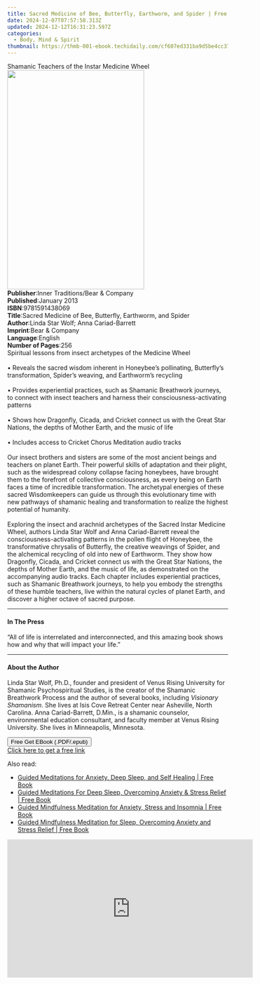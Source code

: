 ```yaml
---
title: Sacred Medicine of Bee, Butterfly, Earthworm, and Spider | Free Book
date: 2024-12-07T07:57:58.313Z
updated: 2024-12-12T16:31:23.597Z
categories:
  - Body, Mind & Spirit
thumbnail: https://thmb-001-ebook.techidaily.com/cf607ed331ba9d5be4cc3773ef145f18e22a528e4fb75c7324aad8c3bd722484.jpg
---
```

<main id="book-container">
  <div class="flex flex-col">
    <div class="book-brief flex-1 py-6 px-4 sm:p-6 md:py-10 md:px-8">
      <!-- brief-->
      <div class="book-brief-main">
        Shamanic Teachers of the Instar Medicine Wheel
      </div>
    </div>
    <div
      class="book-meta-info flex-1 grid gap-4 col-start-1 col-end-3 row-start-1 sm:mb-6 sm:grid-cols-4 lg:gap-6 lg:col-start-2 lg:row-end-6 lg:row-span-6 lg:mb-0"
    >
      <div
        class="book-meta-info-left place-content-center mt-4 p-4 text-sm leading-6 col-start-2 col-span-2 dark:text-slate-400"
      >
        <img
          class="w-full h-500 object-cover rounded-lg sm:h-255 sm:col-span-2 lg:col-span-full"
          src="https://img-001-ebook.techidaily.com/c6c790566a1b01a030925ad9bc4a704a704b7abaf234af95b54fd0fa9e2f96ef.jpg"
          alt=""
          width="312"
          height="500"
        />
      </div>
      <div
        class="book-meta-info-right mt-2 col-start-1 row-start-2 col-span-3 self-center"
      >
        <!-- meta data  -->
        <div class="flex flex-col px-4 md:px-8">
          <div class="flex-1">
            <strong>Publisher</strong>:<span class="px-2"
              >Inner Traditions/Bear &amp; Company</span
            >
          </div>
          <div class="flex-1">
            <strong>Published</strong>:<span class="px-2">January 2013</span>
          </div>
          <div class="flex-1">
            <strong>ISBN</strong>:<span class="px-2">9781591438069</span>
          </div>
          <div class="flex-1">
            <strong>Title</strong>:<span class="px-2"
              >Sacred Medicine of Bee, Butterfly, Earthworm, and Spider</span
            >
          </div>
          <div class="flex-1">
            <strong>Author</strong>:<span class="px-2"
              >Linda Star Wolf; Anna Cariad-Barrett</span
            >
          </div>
          <div class="flex-1">
            <strong>Imprint</strong>:<span class="px-2"
              >Bear &amp; Company</span
            >
          </div>
          <div class="flex-1">
            <strong>Language</strong>:<span class="px-2">English</span>
          </div>
          <div class="flex-1">
            <strong>Number of Pages</strong>:<span class="px-2">256</span>
          </div>
        </div>
      </div>
    </div>
    <div class="book-description flex-1 py-6 px-4 sm:p-6 md:py-10 md:px-8">
      <div class="book-description-main">
        <div accordion-content="" id="description">
          Spiritual lessons from insect archetypes of the Medicine Wheel
          <br /><br />• Reveals the sacred wisdom inherent in Honeybee’s
          pollinating, Butterfly’s transformation, Spider’s weaving, and
          Earthworm’s recycling <br /><br />• Provides experiential practices,
          such as Shamanic Breathwork journeys, to connect with insect teachers
          and harness their consciousness-activating patterns <br /><br />•
          Shows how Dragonfly, Cicada, and Cricket connect us with the Great
          Star Nations, the depths of Mother Earth, and the music of life
          <br /><br />• Includes access to Cricket Chorus Meditation audio
          tracks <br /><br />Our insect brothers and sisters are some of the
          most ancient beings and teachers on planet Earth. Their powerful
          skills of adaptation and their plight, such as the widespread colony
          collapse facing honeybees, have brought them to the forefront of
          collective consciousness, as every being on Earth faces a time of
          incredible transformation. The archetypal energies of these sacred
          Wisdomkeepers can guide us through this evolutionary time with new
          pathways of shamanic healing and transformation to realize the highest
          potential of humanity. <br /><br />Exploring the insect and arachnid
          archetypes of the Sacred Instar Medicine Wheel, authors Linda Star
          Wolf and Anna Cariad-Barrett reveal the consciousness-activating
          patterns in the pollen flight of Honeybee, the transformative
          chrysalis of Butterfly, the creative weavings of Spider, and the
          alchemical recycling of old into new of Earthworm. They show how
          Dragonfly, Cicada, and Cricket connect us with the Great Star Nations,
          the depths of Mother Earth, and the music of life, as demonstrated on
          the accompanying audio tracks. Each chapter includes experiential
          practices, such as Shamanic Breathwork journeys, to help you embody
          the strengths of these humble teachers, live within the natural cycles
          of planet Earth, and discover a higher octave of sacred purpose.
        </div>
        <div class="accordion-fader"></div>
      </div>
    </div>
    <div class="book-excerpts flex-1 py-6 px-4 sm:p-6 md:py-10 md:px-8">
      <!-- excerpts-->
      <div class="book-excerpts-main">
        <hr />
        <h4 class="placeholder placeholder-heading">
          <span>In The Press</span>
        </h4>
        <p>
          “All of life is interrelated and interconnected, and this amazing book
          shows how and why that will impact your life.”
        </p>
      </div>
    </div>
    <div class="book-about-author flex-1 py-6 px-4 sm:p-6 md:py-10 md:px-8">
      <!-- about author-->
      <div class="book-main-author-main">
        <hr />
        <h4 class="placeholder placeholder-heading">
          <span>About the Author</span>
        </h4>
        <p>
          Linda Star Wolf, Ph.D., founder and president of Venus Rising
          University for Shamanic Psychospiritual Studies, is the creator of the
          Shamanic Breathwork Process and the author of several books, including
          <i>Visionary Shamanism</i>. She lives at Isis Cove Retreat Center near
          Asheville, North Carolina. Anna Cariad-Barrett, D.Min., is a shamanic
          counselor, environmental education consultant, and faculty member at
          Venus Rising University. She lives in Minneapolis, Minnesota.
        </p>
      </div>
    </div>
    <div class="book-free-get flex-1 py-6 px-4 sm:p-6 md:py-10 md:px-8">
      <button
        id="btn-free-get"
        class="bg-blue-500 hover:bg-blue-700 text-white font-bold py-2 px-4 rounded"
      >
        Free Get EBook (.PDF/.epub)
      </button>
      <div id="countdown-display" class="px-2 text-lg mt-2"></div>
      <a
        id="free-link"
        class="hidden bg-blue-500 hover:bg-blue-700 text-white font-bold py-2 px-4 rounded"
        href="https://www.ebooks.com/en-us/book/95782508/sacred-medicine-of-bee-butterfly-earthworm-and-spider/linda-star-wolf/"
        target="_blank"
        >Click here to get a free link</a
      >
    </div>
    <script>
      let countdownTime = 0;
      let countdownInterval = null;
      document
        .getElementById('btn-free-get')
        .addEventListener('click', startCountdown);
      function startCountdown() {
        countdownTime = new Date().getTime() + 60000 * 3;
        countdownInterval = setInterval(updateCountdown, 1000);
        document.getElementById('btn-free-get').disabled = true;
        document
          .getElementById('btn-free-get')
          .classList.add('bg-gray-500', 'cursor-not-allowed');
      }
      function updateCountdown() {
        let currentTime = new Date().getTime();
        let timeLeft = countdownTime - currentTime;
        let secondsLeft = Math.floor(timeLeft / 1000);
        document.getElementById('countdown-display').innerHTML =
          `Remaining time: ${secondsLeft} seconds.`;
        if (secondsLeft <= 0) {
          clearInterval(countdownInterval);
          document.getElementById('btn-free-get').classList.add('hidden');
          document.getElementById('free-link').classList.remove('hidden');
          document.getElementById('countdown-display').innerHTML = '';
        }
      }
    </script>
  </div>
</main>

<ins class="adsbygoogle"
      style="display:block"
      data-ad-client="ca-pub-7571918770474297"
      data-ad-slot="8358498916"
      data-ad-format="auto"
      data-full-width-responsive="true"></ins>
    

<span class="atpl-alsoreadstyle">Also read:</span>
<div><ul>
<li><a href="https://novels-ebooks.techidaily.com/210275249-9781989838181-guided-meditations-for-anxiety-deep-sleep-and-self-healing/"><u>Guided Meditations for Anxiety, Deep Sleep, and Self Healing | Free Book</u></a></li>
<li><a href="https://novels-ebooks.techidaily.com/210275257-9781989838259-guided-meditations-for-deep-sleep-overcoming-anxiety-stress-relief/"><u>Guided Meditations For Deep Sleep, Overcoming Anxiety & Stress Relief | Free Book</u></a></li>
<li><a href="https://novels-ebooks.techidaily.com/210275250-9781989838198-guided-mindfulness-meditation-for-anxiety-stress-and-insomnia/"><u>Guided Mindfulness Meditation for Anxiety, Stress and Insomnia | Free Book</u></a></li>
<li><a href="https://novels-ebooks.techidaily.com/210275251-9781989838204-guided-mindfulness-meditation-for-sleep-overcoming-anxiety-and-stress-relief/"><u>Guided Mindfulness Meditation for Sleep, Overcoming Anxiety and Stress Relief | Free Book</u></a></li>
</ul></div>

<!-- affiliate ads begin -->
<iframe width="560" height="315" src="https://www.youtube.com/embed/KaqfZcWg5sE?si=LPmSKk7AFp8VxDFD" title="YouTube video player" frameborder="0" allow="accelerometer; autoplay; clipboard-write; encrypted-media; gyroscope; picture-in-picture; web-share" referrerpolicy="strict-origin-when-cross-origin" allowfullscreen></iframe>
<!-- affiliate ads end -->

